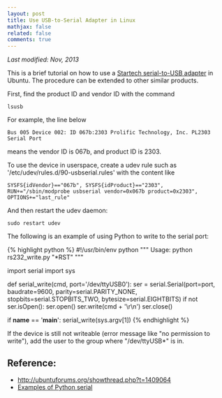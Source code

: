 ```yaml
---
layout: post
title: Use USB-to-Serial Adapter in Linux
mathjax: false
related: false
comments: true
---
```


_Last modified: Nov, 2013_

This is a brief tutorial on how to use a [Startech serial-to-USB adapter](http://www.staples.com/office/supplies/StaplesProductDisplay?storeId=10001&catalogIdentifier=2&partNumber=IM1DE4073) in Ubuntu. The procedure can be extended to other similar products. 

First, find the product ID and vendor ID with the command

```
lsusb
```
For example, the line below

```
Bus 005 Device 002: ID 067b:2303 Prolific Technology, Inc. PL2303 Serial Port
```

means the vendor ID is 067b, and product ID is 2303. 

To use the device in userspace, create a udev rule such as '/etc/udev/rules.d/90-usbserial.rules' with the content like 

```
SYSFS{idVendor}=="067b", SYSFS{idProduct}=="2303", RUN+="/sbin/modprobe usbserial vendor=0x067b product=0x2303", OPTIONS+="last_rule"
```

And then restart the udev daemon:

```
sudo restart udev
```

The following is an example of using Python to write to the serial port:

{% highlight python %}
#!/usr/bin/env python
"""
Usage: python rs232_write.py "*RST"
"""

import serial
import sys

def serial_write(cmd, port='/dev/ttyUSB0'):
    ser = serial.Serial(port=port, baudrate=9600, parity=serial.PARITY_NONE, stopbits=serial.STOPBITS_TWO, bytesize=serial.EIGHTBITS)
    if not ser.isOpen():
        ser.open()
    ser.write(cmd + '\r\n')
    ser.close()

if __name__ == '__main__':
    serial_write(sys.argv[1])
{% endhighlight %}

If the device is still not writeable (error message like "no permission to write"), add the user to the group where "/dev/ttyUSB*" is in.

## Reference:
* http://ubuntuforums.org/showthread.php?t=1409064
* [Examples of Python serial](http://stackoverflow.com/questions/676172/full-examples-of-using-pyserial-package)